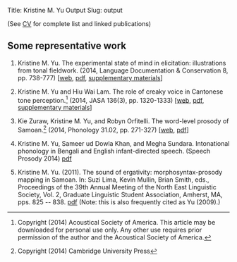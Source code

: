 Title: Kristine M. Yu Output
Slug: output

<!-- Time-stamp: <2014-12-08 15:45:11 amoebe> -->

(See [CV](https://rawgithub.com/krismyu/kmyu-cv/master/kmyu-cv.pdf)
for complete list and linked publications)

## Some representative work ##

1. Kristine M. Yu. The experimental state of mind in elicitation: illustrations from
   tonal fieldwork. (2014, Language Documentation & Conservation 8,
   pp. 738-777)
      [[web](http://scholarspace.manoa.hawaii.edu/bitstream/handle/10125/24623/Yu.pdf?sequence=1), 
      [pdf](http://www.krisyu.org/static/pages/output/yu2014-kiy.pdf), 
      [supplementary materials](http://www.krisyu.org/blog/posts/2013/06/ldc-kiy-overview/)]

2. Kristine M. Yu and Hiu Wai Lam. The role of creaky voice in
   Cantonese tone perception.[^1] (2014, JASA 136(3), pp. 1320-1333)
         [[web](http://scitation.aip.org/content/asa/journal/jasa/136/3/10.1121/1.4887462),
   [pdf](http://www.krisyu.org/static/pages/output/yulam2014-jasa-cantcr.pdf), 
      [supplementary materials](http://www.krisyu.org/blog/posts/2014/06/supp-material-cantonese-creak-perception/)]

3. Kie Zuraw, Kristine M. Yu, and Robyn Orfitelli. The word-level
   prosody of Samoan.[^2] (2014, Phonology 31.02, pp. 271-327) [[web](http://dx.doi.org/10.1017/S095267571400013X), [pdf](http://www.krisyu.org/static/pages/output/zurawyuorfitelli2014.pdf)]

4. Kristine M. Yu, Sameer ud Dowla Khan, and Megha
   Sundara. Intonational phonology in Bengali and English
   infant-directed speech. (Speech Prosody 2014) [pdf](http://www.krisyu.org/static/pages/output/yukhansundara2014.pdf)

4. Kristine M. Yu. (2011). The sound of ergativity:
      morphosyntax-prosody mapping in Samoan. In: Suzi Lima, Kevin
      Mullin, Brian Smith, eds., Proceedings of the 39th Annual
      Meeting of the North East Linguistic Society, Vol. 2, Graduate
    Linguistic Student Association, Amherst,
    MA, pps.  825
      -- 838. [pdf](http://www.krisyu.org/static/pages/output/yu2011-nels39-samoan.pdf)
      (Note:
      this is also frequently cited as Yu (2009).)

[^1]: Copyright (2014) Acoustical Society of America. This article may be downloaded for personal use only. Any other use requires prior permission of the author and the Acoustical Society of America.

[^2]: Copyright (2014) Cambridge University Press
